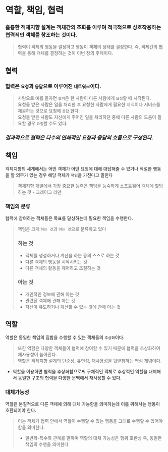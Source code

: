 # 역할, 책임, 협력

### 훌륭한 객체지향 설계는 객체간의 조화를 이루며 적극적으로 상호작용하는 협력적인 객체를 창조하는 것이다.
> 협력이 객체의 행동을 결정하고 행동이 객체의 상태를 결정한다. 즉, 객체간의 협력을 통해 객체를 결정하는 것이 이번 장의 주제이다.


## 협력

### 협력은 `요청`과 `응답`으로 이루어진 `네트워크`이다. 
> 사람으로 예를 들자면 `협력`은 한 사람이 다른 사람에게 `요청`할 때 시작된다.   
> 요청을 받은 사람은 일을 처리한 후 요청한 사람에게 필요한 지식이나 서비스를 제공하는 것으로 요청에 `응답` 한다.   
> 요청을 받은 사람도 자신에게 주어진 일을 처리하던 중에 다른 사람의 도움이 필요할 경우 `요청`할 수도 있다.

### ***결과적으로 협력은 다수의 연쇄적인 요청과 응답의 흐름으로 구성된다.***


## 책임
객체지향의 세계에서는 어떤 객체가 어떤 요청에 대해 대답해줄 수 있거나 적절한 행동을 할 의무가 있는 경우 해당 객체가 `책임`을 가진다고 말한다


> 객체지향 개발에서 가장 중요한 능력은 책임을 능숙하게 소프트웨어 객체에 할당하는 것 - 크레이그 라만


### 책임의 분류

협력에 참여하는 객체들은 목표를 달성하는데 필요한 책임을 수행한다. 
> 책임은 크게 `하는 것`과 `아는 것`으로 분류하고 있다
> ### 하는 것
> * 객체를 생성하거나 계산을 하는 등의 스스로 하는 것
> * 다른 객체의 행동을 시작시키는 것
> * 다른 객체의 활동을 제어하고 조절하는 것
> ### 아는 것
> * 개인적인 정보에 관해 아는 것
> * 관련된 객체에 관해 아는 것
> * 자신이 유도하거나 계산할 수 있는 것에 관해 아는 것



## 역할
역할은 동일한 책임의 집합을 수행할 수 있는 객체들의 `추상화`이다.
> 또한 역할은 다양한 객체들이 협력에 참여할 수 있기 때문에 협력을 추상화하여 재사용성이 높아진다.   
> 역할은 객체지향 설계의 단순성, 유연성, 재사용성을 뒷받침하는 핵심 개념이다.
* 역할을 이용하면 협력을 추상화함으로써 구체적인 객체로 추상적인 역할을 대체해서 동일한 구조의 협력을 다양한 문맥에서 재사용할 수 있다.



### 대체가능성
역할은 본질적으로 다른 객체에 의해 대체 가능함을 의미하는데 이를 위해서는 행동이 호환되어야 한다. 
> 이는 객체가 협력 안에서 역할이 수행할 수 있는 행동을 그대로 수행할 수 있어야 함을 의미한다.
> * 일반화-특수화 관계를 말하며 역할의 대체 가능성은 행위 호환성 즉, 동일한 책임의 수행을 의미한다